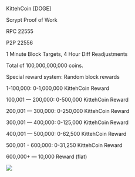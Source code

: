 KittehCoin [DOGE]

Scrypt Proof of Work

RPC 22555

P2P 22556

1 Minute Block Targets, 4 Hour Diff Readjustments

Total of 100,000,000,000 coins. 

Special reward system: Random block rewards

1-100,000: 0-1,000,000 KittehCoin Reward 

100,001 — 200,000: 0-500,000 KittehCoin Reward 

200,001 — 300,000: 0-250,000 KittehCoin Reward 

300,001 — 400,000: 0-125,000 KittehCoin Reward 

400,001 — 500,000: 0-62,500 KittehCoin Reward 

500,001 - 600,000: 0-31,250 KittehCoin Reward

600,000+ — 10,000 Reward (flat)

![](http://kittehsay.com/wow//////such/coin)
